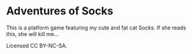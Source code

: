 # Adventures of Socks

This is a platform game featuring my cute and fat cat Socks.
If she reads this, she will kill me...

Licensed CC BY-NC-SA.
